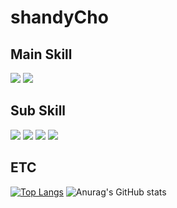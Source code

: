 
# shandyCho

## Main Skill
<img src="https://img.shields.io/badge/Spring%20Boot-6DB33F?style=flat-square&logo=Spring%20Boot&logoColor=black"/> <img src="https://img.shields.io/badge/Java-437291?style=flat-square&logo=openjdk&logoColor=black"/>

## Sub Skill
<img src="https://img.shields.io/badge/Python-3776AB?style=flat-square&logo=python&logoColor=black"/> <img src="https://img.shields.io/badge/Django-092E20?style=flat-square&logo=django&logoColor=black"/>  <img src="https://img.shields.io/badge/HTML5-E34F26?style=flat-square&logo=html5&logoColor=black"/>  <img src="https://img.shields.io/badge/JavaScript-F7DF1E?style=flat-square&logo=javascript&logoColor=black"/>

## ETC

[![Top Langs](https://github-readme-stats.vercel.app/api/top-langs/?username=shandyCholayout=compact)](https://github.com/shandyCho/github-readme-stats) ![Anurag's GitHub stats](https://github-readme-stats.vercel.app/api?username=shandyCho&show_icons=true&theme=radical)


<!--
**shandyCho/shandyCho** is a ✨ _special_ ✨ repository because its `README.md` (this file) appears on your GitHub profile.

Here are some ideas to get you started:

- 🔭 I’m currently working on ...
- 🌱 I’m currently learning ...
- 👯 I’m looking to collaborate on ...
- 🤔 I’m looking for help with ...
- 💬 Ask me about ...
- 📫 How to reach me: ...
- 😄 Pronouns: ...
- ⚡ Fun fact: ...
-->
